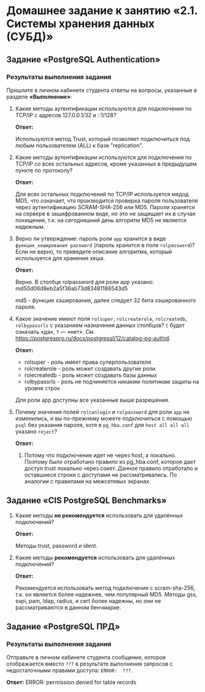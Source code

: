 # Домашнее задание к занятию «2.1. Системы хранения данных (СУБД)»



## Задание «PostgreSQL Authentication»

### Результаты выполнения задания

Пришлите в личном кабинете студента ответы на вопросы, указанные в разделе **«Выполнение»**:

1. Какие методы аутентификации используются для подключения по TCP/IP с адресов 127.0.0.1/32 и ::1/128?

   **Ответ:**

   Используются метод Trust, который позволяет подключиться под любым пользователем (ALL) к базе "replication".

2. Какие методы аутентификации используются для подключения по TCP/IP со всех остальных адресов, кроме указанных в предыдущем пункте по протоколу?

   **Ответ:**

   Для всех остальных подключений по TCP/IP используется медод MD5, что означает, что производится проверка пароля пользователя через аутентификацию SCRAM-SHA-256 или MD5. Пароли хранятся на сервере в зашифрованном виде, но это не защищает их в случае похищения, т.к. на сегодняшний день алгоритм MD5 не является надежным.

3. Верно ли утверждение: пароль роли `app` хранится в виде `функция_хеширования password` (пароль хранится в поле `rolpassword`)? Если не верно, то приведите описание алгоритма, который используется для хранения хеша.

   **Ответ:**

   Верно. В столбце rolpassword для роли app указано: md50d06d8eb2a5f36ab73d83481186543d5

   md5 - функция хэширования, далее следует 32 бита хэшированного пароля.

4. Какое значение имеют поля `rolsuper`, `rolcreaterole`, `rolcreatedb`, `rolbypassrls` с указанием назначения данных столбцов? `t` будет означать «да», `f` — «нет». См. https://postgrespro.ru/docs/postgresql/12/catalog-pg-authid.

   **Ответ:**

   - rolsuper -  роль имеет права суперпользователя
   - rolcreaterole -  роль может создавать другие роли
   -  rolecreatedb - роль может создавать базы данных
   - rolbypassrls - роль не подчиняется никаким политикам защиты на уровне строк

   Для роли app доступны все указанные выше разрешения.

5. Почему значения полей `rolcanlogin` и `rolpassword` для роли `app` не изменились, и вы по-прежнему можете подключиться с помощью `psql` без указания пароля, хотя в `pg_hba.conf` для `host all all all` указано `reject`?

   **Ответ:**

   1) Потому что подключение идет не через host, а локально. Поэтому было отработано правило из pg_hba.conf, которое дает доступ trust локально через сокет. Данное правило отработало и оставшиеся строки с доступами не рассматривались. По аналогии с правилами на межсетевых экранах. 

## Задание «CIS PostgreSQL Benchmarks»

1. Какие методы **не рекомендуется** использовать для удалённых подключений?

   **Ответ:**

   Методы trust, password и ident.

2. Какие методы **рекомендуется** использовать для удалённых подключений?

   **Ответ:**

   Рекомендуется использовать метод подключения с scram-sha-256, т.к. он является более надежнее, чем популярный MD5. Методы gss, sspi, pam, ldap, radius, и cert более надежны, но они не рассматриваются в данном бенчмарке.



## Задание «PostgreSQL ПРД»

### Результаты выполнения задания

Отправьте в личном кабинете студента сообщение, которое отображается вместо `???` в результате выполнения запросов с недостаточными правами доступа: `ERROR:  ???`.

**Ответ:** ERROR:  permission denied for table records